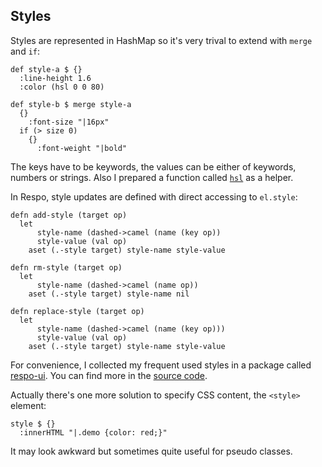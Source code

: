 ## Styles

Styles are represented in HashMap so it's very trival to extend with `merge` and `if`:

```
def style-a $ {}
  :line-height 1.6
  :color (hsl 0 0 80)

def style-b $ merge style-a
  {}
    :font-size "|16px"
  if (> size 0)
    {}
      :font-weight "|bold"
```

The keys have to be keywords, the values can be either of keywords, numbers or strings.
Also I prepared a function called [`hsl`](https://github.com/mvc-works/hsl.clj) as a helper.

In Respo, style updates are defined with direct accessing to `el.style`:

```
defn add-style (target op)
  let
      style-name (dashed->camel (name (key op))
      style-value (val op)
    aset (.-style target) style-name style-value

defn rm-style (target op)
  let
      style-name (dashed->camel (name op))
    aset (.-style target) style-name nil

defn replace-style (target op)
  let
      style-name (dashed->camel (name (key op)))
      style-value (val op)
    aset (.-style target) style-name style-value
```

For convenience, I collected my frequent used styles in a package called [respo-ui](https://github.com/Respo/respo-ui).
You can find more in the [source code][styles].

[styles]: https://github.com/Respo/respo-ui/blob/master/src/respo_ui/style.cljc

Actually there's one more solution to specify CSS content, the `<style>` element:

```
style $ {}
  :innerHTML "|.demo {color: red;}"
```

It may look awkward but sometimes quite useful for pseudo classes.
